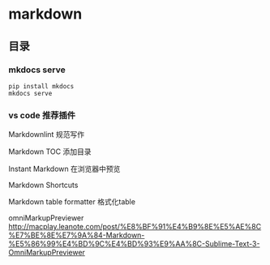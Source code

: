 # markdown

## 目录

### mkdocs serve

```shell
pip install mkdocs
mkdocs serve
```

### vs code 推荐插件

Markdownlint  规范写作

Markdown TOC  添加目录

Instant Markdown  在浏览器中预览

Markdown Shortcuts

Markdown table formatter 格式化table

omniMarkupPreviewer
http://macplay.leanote.com/post/%E8%BF%91%E4%B9%8E%E5%AE%8C%E7%BE%8E%E7%9A%84-Markdown-%E5%86%99%E4%BD%9C%E4%BD%93%E9%AA%8C-Sublime-Text-3-OmniMarkupPreviewer
